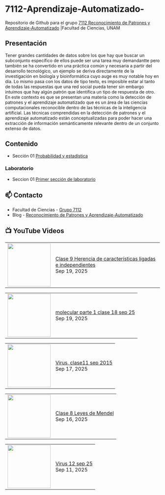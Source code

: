 # 7112-Aprendizaje-Automatizado-
Repositorio de Github para el grupo   [7112 Reconocimiento de Patrones y Aprendizaje-Automatizado](https://www.fciencias.unam.mx/docencia/horarios/presentacion/347481) |Facultad de Ciencias, UNAM

## Presentación
Tener grandes cantidades de datos sobre los que hay que buscar un subconjunto específico de ellos puede ser una tarea muy demandantte pero también se ha convertido en una práctica común y necesaria a partir del desarrollo tecnológico, un ejemplo se deriva directamente de la investigación en biología y bioinformática cuyo auge es muy notable hoy en día. Lo mismo pasa con los datos de tipo texto, es imposible estar al tanto de todas las respuestas que una red social pueda tener sin embargo intuimos que hay algún patrón que identifica un tipo de respuesta de otro. En este contexto es que se presentan una materia como la detección de patrones y el aprendizaje automatizado que es un área de las ciencias computacionales reconocible dentro de las técnicas de la inteligencia artificial. Las técnicas comprendidas en la detección de patrones y el aprendizaje automatizado están conceptualizadas para poder hacer una extracción de información semánticamente relevante dentro de un conjunto extenso de datos.

## Contenido
- Sección 01  [Probabilidad y estadística](https://github.com/7122-Aprendizaje-Automatizado/7112-Aprendizaje-Automatizado-/tree/main/Secci%C3%B3n%2001%20Probabilidad%20y%20Estadistica)

### Laboratorio
- Seccion 01  [Primer sección de laboratorio](https://github.com/7122-Aprendizaje-Automatizado/7112-Aprendizaje-Automatizado-/tree/main/Secci%C3%B3n01-Laboratorio)


## 📫 Contacto
- Facultad de Ciencias - [Grupo 7112](https://www.fciencias.unam.mx/docencia/horarios/presentacion/347481)
- Blog - [Reconocimiento de Patrones y Aprendizaje-Automatizado](https://sites.google.com/view/patronesciencias/inicio)

##  📺 	YouTube Videos
<!-- BLOG-POST-LIST:START --><table><tr><td><a href="https://www.youtube.com/watch?v=XvbMc37sUe8"><img width="140px" src="https://i.ytimg.com/vi/XvbMc37sUe8/mqdefault.jpg"></a></td>
<td><a href="https://www.youtube.com/watch?v=XvbMc37sUe8">Clase 9 Herencia de características ligadas e independientes</a><br/>Sep 19, 2025</td></tr></table>
<table><tr><td><a href="https://www.youtube.com/watch?v=qunbupsyGIk"><img width="140px" src="https://i.ytimg.com/vi/qunbupsyGIk/mqdefault.jpg"></a></td>
<td><a href="https://www.youtube.com/watch?v=qunbupsyGIk">molecular parte 1 clase 18 sep 25</a><br/>Sep 19, 2025</td></tr></table>
<table><tr><td><a href="https://www.youtube.com/watch?v=hW5NJtRzGwk"><img width="140px" src="https://i.ytimg.com/vi/hW5NJtRzGwk/mqdefault.jpg"></a></td>
<td><a href="https://www.youtube.com/watch?v=hW5NJtRzGwk">Virus, clase11 sep 2015</a><br/>Sep 17, 2025</td></tr></table>
<table><tr><td><a href="https://www.youtube.com/watch?v=TMljH9MxGcc"><img width="140px" src="https://i.ytimg.com/vi/TMljH9MxGcc/mqdefault.jpg"></a></td>
<td><a href="https://www.youtube.com/watch?v=TMljH9MxGcc">Clase 8 Leyes de Mendel</a><br/>Sep 16, 2025</td></tr></table>
<table><tr><td><a href="https://www.youtube.com/watch?v=NGqeFvFywy4"><img width="140px" src="https://i.ytimg.com/vi/NGqeFvFywy4/mqdefault.jpg"></a></td>
<td><a href="https://www.youtube.com/watch?v=NGqeFvFywy4">Virus 12 sep 25</a><br/>Sep 11, 2025</td></tr></table>
<!-- BLOG-POST-LIST:END -->
